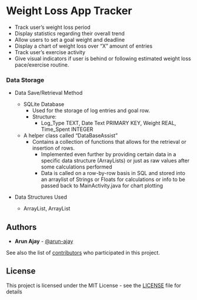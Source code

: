 # Weight Loss App Tracker

- Track user’s weight loss period
- Display statistics regarding their overall trend
- Allow users to set a goal weight and deadline
- Display a chart of weight loss over “X” amount of entries
- Track user’s exercise activity
- Give visual indicators if user is behind or following estimated weight loss pace/exercise routine. 


### Data Storage

- Data Save/Retrieval Method
  - SQLite Database
    - Used for the storage of log entries and goal row. 
    - Structure:
      - Log_Type TEXT, Date Text PRIMARY KEY, Weight REAL, Time_Spent INTEGER
  - A helper class called “DataBaseAssist”
     - Contains a collection of functions that allows for the retrieval or insertion of rows.
        - Implemented even further by providing certain data in a specific data structure (ArrayLists) or just as raw values after some calculations performed
        - Data is called on a row-by-row basis in SQL and stored into an arraylist of Strings or Floats for calculations or info to be passed back to MainActivity.java for chart plotting

- Data Structures Used
  - ArrayList<String>, ArrayList<Float>

## Authors
- **Arun Ajay** - [@arun-ajay](https://github.com/arun-ajay)

See also the list of [contributors](https://github.com/NYPL/NYPL-Tenable-Jira/graphs/contributors) who participated in this project.


## License
This project is licensed under the MIT License - see the [LICENSE](https://github.com/arun-ajay/Weight-Loss-App-Tracker/blob/master/LICENSE) file for details

